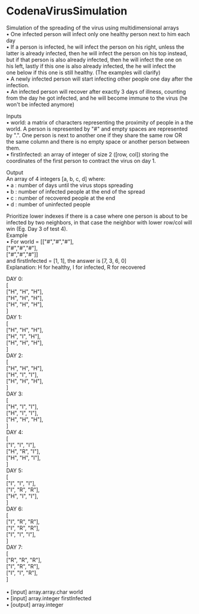 # CodenaVirusSimulation
Simulation of the spreading of the virus using multidimensional arrays <br />
• One infected person will infect only one healthy person next to him each day <br />
• If a person is infected, he will infect the person on his right, unless the latter is already infected, then he will infect the person on his top instead, but if that person is also already infected, then he will infect the one on his left, lastly if this one is also already infected, the he will infect the one below if this one is still healthy. (The examples will clarify) <br />
• A newly infected person will start infecting other people one day after the infection. <br />
• An infected person will recover after exactly 3 days of illness, counting from the day he got infected, and he will become immune to the virus (he won't be infected anymore) <br />



Inputs <br />
• world: a matrix of characters representing the proximity of people in a the world. A person is represented by "#" and empty spaces are represented by ".". One person is next to another one if they share the same row OR the same column and there is no empty space or another person between them. <br />
• firstInfected: an array of integer of size 2 ([row, col]) storing the coordinates of the first person to contract the virus on day 1. <br />

Output <br />
An array of 4 integers [a, b, c, d] where: <br />
• a : number of days until the virus stops spreading <br />
• b : number of infected people at the end of the spread <br />
• c : number of recovered people at the end <br />
• d : number of uninfected people <br />
	
	
Prioritize lower indexes if there is a case where one person is about to be infected by two neighbors, in that case the neighbor with lower row/col will win (Eg. Day 3 of test 4). <br />
Example <br />
• For world = 
[["#","#","#"],  <br />
["#","#","#"],  <br />
["#","#","#"]] <br />
and firstInfected = [1, 1], the answer is [7, 3, 6, 0] <br />
Explanation: H for healthy, I for infected, R for recovered <br />

DAY 0: <br />
[ <br />
["H", "H", "H"], <br />
["H", "H", "H"], <br />
["H", "H", "H"], <br />
] <br />
DAY 1: <br />
[ <br />
["H", "H", "H"], <br />
["H", "I", "H"], <br />
["H", "H", "H"], <br />
] <br />
DAY 2: <br />
[ <br />
["H", "H", "H"], <br />
["H", "I", "I"], <br />
["H", "H", "H"], <br />
] <br />
DAY 3: <br />
[ <br />
["H", "I", "I"], <br />
["H", "I", "I"], <br />
["H", "H", "H"], <br />
] <br />
DAY 4: <br />
[ <br />
["I", "I", "I"], <br />
["H", "R", "I"], <br />
["H", "H", "I"], <br />
] <br />
DAY 5: <br />
[ <br />
["I", "I", "I"], <br />
["I", "R", "R"], <br />
["H", "I", "I"], <br />
] <br />
DAY 6: <br />
[ <br />
["I", "R", "R"], <br />
["I", "R", "R"], <br />
["I", "I", "I"], <br />
] <br />
DAY 7: <br />
[ <br />
["R", "R", "R"], <br />
["I", "R", "R"], <br />
["I", "I", "R"], <br />
] <br />
 <br />
• [input] array.array.char world <br />
• [input] array.integer firstInfected <br />
• [output] array.integer <br />

